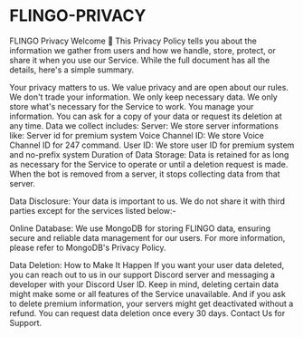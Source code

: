 # FLINGO-PRIVACY

FLINGO Privacy
Welcome 👋
This Privacy Policy tells you about the information we gather from users and how we handle, store, protect, or share it when you use our Service. While the full document has all the details, here's a simple summary.

Your privacy matters to us. We value privacy and are open about our rules.
We don't trade your information.
We only keep necessary data. We only store what's necessary for the Service to work.
You manage your information. You can ask for a copy of your data or request its deletion at any time.
Data we collect includes:
Server: We store server informations like: Server id for premium system
Voice Channel ID: We store Voice Channel ID for 247 command.
User ID: We store user ID for premium system and no-prefix system
Duration of Data Storage:
Data is retained for as long as necessary for the Service to operate or until a deletion request is made. When the bot is removed from a server, it stops collecting data from that server.

Data Disclosure:
Your data is important to us. We do not share it with third parties except for the services listed below:-

Online Database:
We use MongoDB for storing FLINGO data, ensuring secure and reliable data management for our users. For more information, please refer to MongoDB's Privacy Policy.

Data Deletion: How to Make It Happen
If you want your user data deleted, you can reach out to us in our support Discord server and messaging a developer with your Discord User ID. Keep in mind, deleting certain data might make some or all features of the Service unavailable. And if you ask to delete premium information, your servers might get deactivated without a refund. You can request data deletion once every 30 days. Contact Us for Support.
